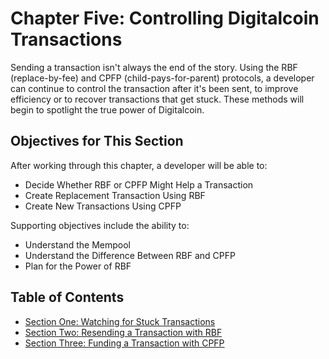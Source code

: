 # Chapter Five: Controlling Digitalcoin Transactions

Sending a transaction isn't always the end of the story. Using the RBF (replace-by-fee) and CPFP (child-pays-for-parent) protocols, a developer can continue to control the transaction after it's been sent, to improve efficiency or to recover transactions that get stuck. These methods will begin to spotlight the true power of Digitalcoin.

## Objectives for This Section

After working through this chapter, a developer will be able to:

   * Decide Whether RBF or CPFP Might Help a Transaction
   * Create Replacement Transaction Using RBF
   * Create New Transactions Using CPFP
   
Supporting objectives include the ability to:

   * Understand the Mempool
   * Understand the Difference Between RBF and CPFP
   * Plan for the Power of RBF
   
## Table of Contents
   
   * [Section One: Watching for Stuck Transactions](05_1_Watching_for_Stuck_Transactions.md)
   * [Section Two: Resending a Transaction with RBF](05_2_Resending_a_Transaction_with_RBF.md)
   * [Section Three: Funding a Transaction with CPFP](05_3_Funding_a_Transaction_with_CPFP.md)
